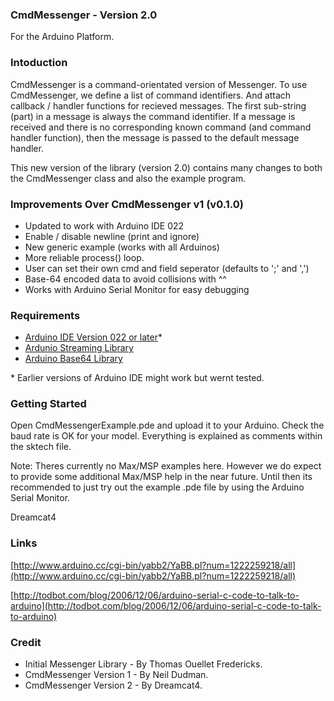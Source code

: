 ### CmdMessenger - Version 2.0

For the Arduino Platform.

### Intoduction

CmdMessenger is a command-orientated version of Messenger. To use CmdMessenger, we define a list of command identifiers. And attach callback / handler functions for recieved messages. The first sub-string (part) in a message is always the command identifier. If a message is received and there is no corresponding known command (and command handler function), then the message is passed to the default message handler.

This new version of the library (version 2.0) contains many changes to both the CmdMessenger class and also the example program.

### Improvements Over CmdMessenger v1 (v0.1.0)

* Updated to work with Arduino IDE 022
* Enable / disable newline (print and ignore)
* New generic example (works with all Arduinos)
* More reliable process() loop.
* User can set their own cmd and field seperator
 (defaults to ';' and ',')
* Base-64 encoded data to avoid collisions with ^^
* Works with Arduino Serial Monitor for easy debugging

### Requirements

* [Arduino IDE Version 022 or later](http://www.arduino.cc/en/Main/Software)* 
* [Ardunio Streaming Library](http://arduiniana.org/libraries/streaming/)
* [Arduino Base64 Library](https://github.com/adamvr/arduino-base64)

\* Earlier versions of Arduino IDE might work but wernt tested.

### Getting Started

Open CmdMessengerExample.pde and upload it to your Arduino. Check the baud rate is OK for your model. Everything is explained as comments within the sktech file.

Note: Theres currently no Max/MSP examples here. However we do expect to provide some additional Max/MSP help in the near future. Until then its recommended to just try out the example .pde file by using the Arduino Serial Monitor.

Dreamcat4

### Links

[http://www.arduino.cc/cgi-bin/yabb2/YaBB.pl?num=1222259218/all](http://www.arduino.cc/cgi-bin/yabb2/YaBB.pl?num=1222259218/all)

[http://todbot.com/blog/2006/12/06/arduino-serial-c-code-to-talk-to-arduino](http://todbot.com/blog/2006/12/06/arduino-serial-c-code-to-talk-to-arduino)



### Credit

* Initial Messenger Library - By Thomas Ouellet Fredericks.
* CmdMessenger Version 1 - By Neil Dudman.
* CmdMessenger Version 2 - By Dreamcat4.

